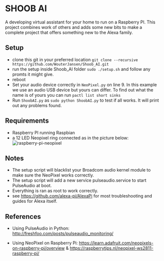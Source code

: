 # SHOOB AI
A developing virtual assistant for your home to run on a Raspberry PI. This project combines work of others and adds some new bits to make a complete project that offers something new to the Alexa family. 

## Setup
* clone this git in your preferred location ```git clone --recursive https://github.com/WouterJansen/Shoob_AI.git```
* run the setup inside Shoob_AI folder ```sudo ./setup.sh``` and follow any promts it might give.
* reboot
* Set your audio device correctly in ```NeoPixel.py``` on line 9. In this example we use an audio USB device but yours can differ. To find out what the name is of yours you can run ```pactl list short sinks```
* Run ```ShoobAI.py``` as ```sudo python ShoobAI.py``` to test if all works. It will print out any problems found.

## Requirements
* Raspberry PI running Raspbian
* a 12 LED Neopixel ring connected as in the picture below:
  ![raspberry-pi-neopixel]
  
  
## Notes
* The setup script will blacklist your Broadcom audio kernel module to make sure the NeoPixel works correctly.
* The setup script will add a new service pulseaudio.service to start PulseAudio at boot. 
* Everything is ran as root to work correctly.
* see https://github.com/alexa-pi/AlexaPi for most troubleshooting and guides for Alexa itself. 


## References
* Using PulseAudio in Python: http://freshfoo.com/posts/pulseaudio_monitoring/
* Using NeoPixel on Raspberry Pi: https://learn.adafruit.com/neopixels-on-raspberry-pi/overview & https://raspberrytips.nl/neopixel-ws2811-raspberry-pi/
  
  [raspberry-pi-neopixel]: https://cdn.raspberrytips.nl/wp-content/uploads/2016/05/neopixel-raspberry-pi-led-ws281x-600x292.png "from  :https://raspberrytips.nl/neopixel-ws2811-raspberry-pi/"



